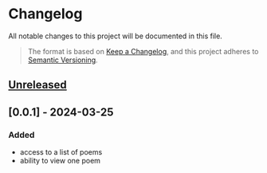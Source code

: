 # Changelog

All notable changes to this project will be documented in this file.

> The format is based on [Keep a Changelog](https://keepachangelog.com/en/1.1.0/),
and this project adheres to [Semantic Versioning](https://semver.org/spec/v2.0.0.html).

## [Unreleased]

## [0.0.1] - 2024-03-25
### Added

- access to a list of poems
- ability to view one poem

[unreleased]: https://github.com/bizyback/rhyme/compare/0.0.1...HEAD
